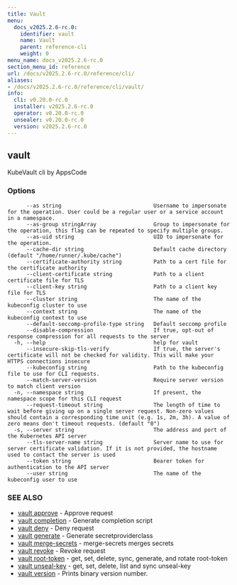 ```yaml
---
title: Vault
menu:
  docs_v2025.2.6-rc.0:
    identifier: vault
    name: Vault
    parent: reference-cli
    weight: 0
menu_name: docs_v2025.2.6-rc.0
section_menu_id: reference
url: /docs/v2025.2.6-rc.0/reference/cli/
aliases:
- /docs/v2025.2.6-rc.0/reference/cli/vault/
info:
  cli: v0.20.0-rc.0
  installer: v2025.2.6-rc.0
  operator: v0.20.0-rc.0
  unsealer: v0.20.0-rc.0
  version: v2025.2.6-rc.0
---
```


## vault

KubeVault cli by AppsCode

### Options

```
      --as string                             Username to impersonate for the operation. User could be a regular user or a service account in a namespace.
      --as-group stringArray                  Group to impersonate for the operation, this flag can be repeated to specify multiple groups.
      --as-uid string                         UID to impersonate for the operation.
      --cache-dir string                      Default cache directory (default "/home/runner/.kube/cache")
      --certificate-authority string          Path to a cert file for the certificate authority
      --client-certificate string             Path to a client certificate file for TLS
      --client-key string                     Path to a client key file for TLS
      --cluster string                        The name of the kubeconfig cluster to use
      --context string                        The name of the kubeconfig context to use
      --default-seccomp-profile-type string   Default seccomp profile
      --disable-compression                   If true, opt-out of response compression for all requests to the server
  -h, --help                                  help for vault
      --insecure-skip-tls-verify              If true, the server's certificate will not be checked for validity. This will make your HTTPS connections insecure
      --kubeconfig string                     Path to the kubeconfig file to use for CLI requests.
      --match-server-version                  Require server version to match client version
  -n, --namespace string                      If present, the namespace scope for this CLI request
      --request-timeout string                The length of time to wait before giving up on a single server request. Non-zero values should contain a corresponding time unit (e.g. 1s, 2m, 3h). A value of zero means don't timeout requests. (default "0")
  -s, --server string                         The address and port of the Kubernetes API server
      --tls-server-name string                Server name to use for server certificate validation. If it is not provided, the hostname used to contact the server is used
      --token string                          Bearer token for authentication to the API server
      --user string                           The name of the kubeconfig user to use
```

### SEE ALSO

* [vault approve](/docs/v2025.2.6-rc.0/reference/cli/vault_approve)	 - Approve request
* [vault completion](/docs/v2025.2.6-rc.0/reference/cli/vault_completion)	 - Generate completion script
* [vault deny](/docs/v2025.2.6-rc.0/reference/cli/vault_deny)	 - Deny request
* [vault generate](/docs/v2025.2.6-rc.0/reference/cli/vault_generate)	 - Generate secretproviderclass
* [vault merge-secrets](/docs/v2025.2.6-rc.0/reference/cli/vault_merge-secrets)	 - merge-secrets merges secrets
* [vault revoke](/docs/v2025.2.6-rc.0/reference/cli/vault_revoke)	 - Revoke request
* [vault root-token](/docs/v2025.2.6-rc.0/reference/cli/vault_root-token)	 - get, set, delete, sync, generate, and rotate root-token
* [vault unseal-key](/docs/v2025.2.6-rc.0/reference/cli/vault_unseal-key)	 - get, set, delete, list and sync unseal-key
* [vault version](/docs/v2025.2.6-rc.0/reference/cli/vault_version)	 - Prints binary version number.

